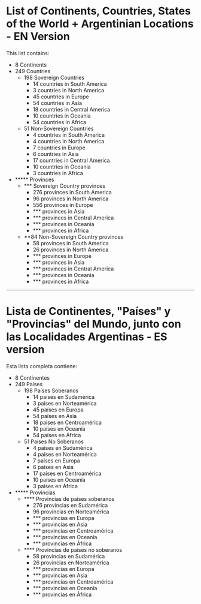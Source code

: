 # List of Continents, Countries, States of the World + Argentinian Locations - EN Version
This list contains:
- 8 Continents
- 249 Countries
  - 198 Sovereign Countries
    - 14 countries in South America
    - 3 countries in North America
    - 45 countries in Europe
    - 54 countries in Asia
    - 18 countries in Central America
    - 10 countries in Oceania
    - 54 countries in Africa
  - 51 Non-Sovereign Countries
    - 4 countries in South America
    - 4 countries in North America
    - 7 countries in Europe
    - 6 countries in Asia
    - 17 countries in Central America
    - 10 countries in Oceania
    - 3 countries in Africa
- ***** Provinces
  - *** Sovereign Country provinces
    - 276 provinces in South America
    - 96 provinces in North America
    - 556 provinces in Europe
    - *** provinces in Asia
    - *** provinces in Central America
    - *** provinces in Oceania
    - *** provinces in Africa
  - **84 Non-Sovereign Country provinces
    - 58 provinces in South America
    - 26 provinces in North America
    - *** provinces in Europe
    - *** provinces in Asia
    - *** provinces in Central America
    - *** provinces in Oceania
    - *** provinces in Africa
--- 
# Lista de Continentes, "Países" y "Provincias" del Mundo, junto con las Localidades Argentinas - ES version
Esta lista completa contiene:
- 8 Continentes
- 249 Países
  - 198 Países Soberanos
    - 14 países en Sudamérica
    - 3 países en Norteamérica
    - 45 países en Europa
    - 54 países en Asia
    - 18 países en Centroamérica
    - 10 países en Oceanía
    - 54 países en África
  - 51 Países No Soberanos
    - 4 países en Sudamérica
    - 4 países en Norteamérica
    - 7 países en Europa
    - 6 países en Asia
    - 17 países en Centroamérica
    - 10 países en Oceanía
    - 3 países en África
- ***** Provincias
  - **** Provincias de países soberanos
    - 276 provincias en Sudamérica
    - 96 provincias en Norteamérica
    - *** provincias en Europa
    - *** provincias en Asia
    - *** provincias en Centroamérica
    - *** provincias en Oceanía
    - *** provincias en África
  - **** Provincias de países no soberanos
    - 58 provincias en Sudamérica
    - 26 provincias en Norteamérica
    - *** provincias en Europa
    - *** provincias en Asia
    - *** provincias en Centroamérica
    - *** provincias en Oceanía
    - *** provincias en África
